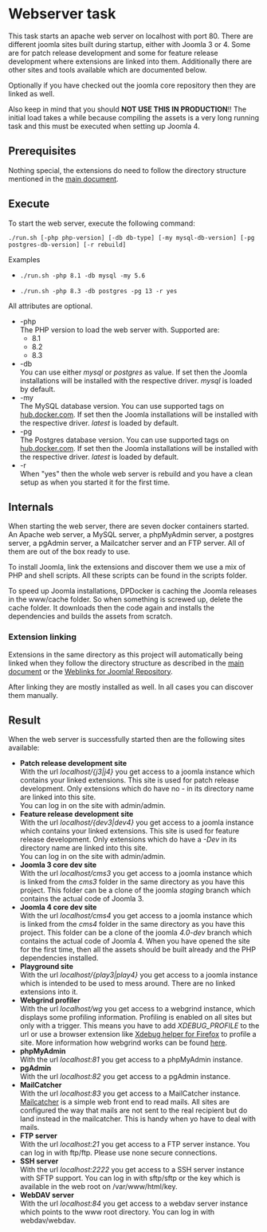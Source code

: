 # Webserver task
This task starts an apache web server on localhost with port 80. There are different joomla sites built during startup, either with Joomla 3 or 4. Some are for patch release development and some for feature release development where extensions are linked into them. Additionally there are other sites and tools available which are documented below.

Optionally if you have checked out the joomla core repository then they are linked as well.

Also keep in mind that you should **NOT USE THIS IN PRODUCTION**!! The initial load takes a while because compiling the assets is a very long running task and this must be executed when setting up Joomla 4.

## Prerequisites
Nothing special, the extensions do need to follow the directory structure mentioned in the [main document](..).

## Execute
To start the web server, execute the following command:

`./run.sh [-php php-version] [-db db-type] [-my mysql-db-version] [-pg postgres-db-version] [-r rebuild]`

Examples

- `./run.sh -php 8.1 -db mysql -my 5.6`

- `./run.sh -php 8.3 -db postgres -pg 13 -r yes`

All attributes are optional.
- -php  
  The PHP version to load the web server with. Supported are:  
  - 8.1
  - 8.2
  - 8.3
- -db  
  You can use either _mysql_ or _postgres_ as value. If set then the Joomla installations will be installed with the respective driver. _mysql_ is loaded by default.
- -my  
  The MySQL database version. You can use supported tags on [hub.docker.com](https://hub.docker.com/_/mysql). If set then the Joomla installations will be installed with the respective driver. _latest_ is loaded by default.
- -pg  
  The Postgres database version. You can use supported tags on [hub.docker.com](https://hub.docker.com/_/postgres). If set then the Joomla installations will be installed with the respective driver. _latest_ is loaded by default.
- -r  
  When "yes" then the whole web server is rebuild and you have a clean setup as when you started it for the first time.

## Internals
When starting the web server, there are seven docker containers started. An Apache web server, a MySQL server, a phpMyAdmin server, a postgres server, a pgAdmin server, a Mailcatcher server and an FTP server. All of them are out of the box ready to use.

To install Joomla, link the extensions and discover them we use a mix of PHP and shell scripts. All these scripts can be found in the scripts folder.

To speed up Joomla installations, DPDocker is caching the Joomla releases in the www/cache folder. So when something is screwed up, delete the cache folder. It downloads then the code again and installs the dependencies and builds the assets from scratch.

### Extension linking
Extensions in the same directory as this project will automatically being linked when they follow the directory structure as described in the [main document](https://github.com/Digital-Peak/DPDocker#structure) or the [Weblinks for Joomla! Repository](https://github.com/joomla-extensions/weblinks). 

After linking they are mostly installed as well. In all cases you can discover them manually.

## Result
When the web server is successfully started then are the following sites available:

- **Patch release development site**  
With the url _localhost/{j3|j4}_ you get access to a joomla instance which contains your linked extensions. This site is used for patch release development. Only extensions which do have no _-_ in its directory name are linked into this site.  
You can log in on the site with admin/admin.
- **Feature release development site**  
With the url _localhost/{dev3|dev4}_ you get access to a joomla instance which contains your linked extensions. This site is used for feature release development. Only extensions which do have a _-Dev_ in its directory name are linked into this site.  
You can log in on the site with admin/admin.
- **Joomla 3 core dev site**  
With the url _localhost/cms3_ you get access to a joomla instance which is linked from the _cms3_ folder in the same directory as you have this project. This folder can be a clone of the joomla _staging_ branch which contains the actual code of Joomla 3.
- **Joomla 4 core dev site**  
With the url _localhost/cms4_ you get access to a joomla instance which is linked from the _cms4_ folder in the same directory as you have this project. This folder can be a clone of the joomla _4.0-dev_ branch which contains the actual code of Joomla 4. When you have opened the site for the first time, then all the assets should be built already and the PHP dependencies installed.
- **Playground site**  
With the url _localhost/{play3|play4}_ you get access to a joomla instance which is intended to be used to mess around. There are no linked extensions into it.
- **Webgrind profiler**  
With the url _localhost/wg_ you get access to a webgrind instance, which displays some profiling information. Profiling is enabled on all sites but only with a trigger. This means you have to add _XDEBUG_PROFILE_ to the url or use a browser extension like [Xdebug helper for Firefox](https://addons.mozilla.org/en-US/firefox/addon/xdebug-helper-for-firefox) to profile a site. More information how webgrind works can be found [here](https://github.com/jokkedk/webgrind).
- **phpMyAdmin**  
With the url _localhost:81_ you get access to a phpMyAdmin instance.
- **pgAdmin**  
With the url _localhost:82_ you get access to a pgAdmin instance.
- **MailCatcher**  
With the url _localhost:83_ you get access to a MailCatcher instance. [Mailcatcher](https://mailcatcher.me/) is a simple web front end to read mails. All sites are configured the way that mails are not sent to the real recipient but do land instead in the mailcatcher. This is handy when yo have to deal with mails.
- **FTP server**  
With the url _localhost:21_ you get access to a FTP server instance. You can log in with ftp/ftp. Please use none secure connections.
- **SSH server**  
With the url _localhost:2222_ you get access to a SSH server instance with SFTP support. You can log in with sftp/sftp or the key which is available in the web root on /var/www/html/key.
- **WebDAV server**  
With the url _localhost:84_ you get access to a webdav server instance which points to the www root directory. You can log in with webdav/webdav.
